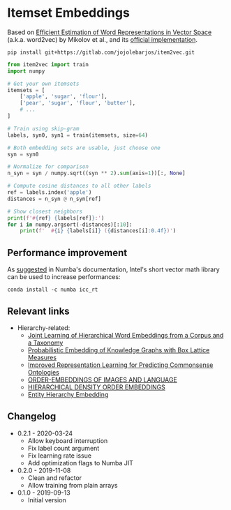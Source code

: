 
# Itemset Embeddings

Based on [Efficient Estimation of Word Representations in Vector Space](https://arxiv.org/abs/1301.3781) (a.k.a. word2vec) by Mikolov et al., and its [official implementation](https://github.com/tmikolov/word2vec).

```
pip install git+https://gitlab.com/jojolebarjos/item2vec.git
```

```python
from item2vec import train
import numpy

# Get your own itemsets
itemsets = [
    ['apple', 'sugar', 'flour'],
    ['pear', 'sugar', 'flour', 'butter'],
    # ...
]

# Train using skip-gram
labels, syn0, syn1 = train(itemsets, size=64)

# Both embedding sets are usable, just choose one
syn = syn0

# Normalize for comparison
n_syn = syn / numpy.sqrt((syn ** 2).sum(axis=1))[:, None]

# Compute cosine distances to all other labels
ref = labels.index('apple')
distances = n_syn @ n_syn[ref]

# Show closest neighbors
print(f'#{ref} {labels[ref]}:')
for i in numpy.argsort(-distances)[:10]:
    print(f'  #{i} {labels[i]} ({distances[i]:0.4f})')
```


## Performance improvement

As [suggested](https://numba.pydata.org/numba-doc/dev/user/performance-tips.html#intel-svml) in Numba's documentation, Intel's short vector math library can be used to increase performances:

```
conda install -c numba icc_rt
```


## Relevant links

 * Hierarchy-related:
    * [Joint Learning of Hierarchical Word Embeddings from a Corpus and a Taxonomy](https://openreview.net/forum?id=S1xf-W5paX)
    * [Probabilistic Embedding of Knowledge Graphs with Box Lattice Measures](https://arxiv.org/abs/1805.06627)
    * [Improved Representation Learning for Predicting Commonsense Ontologies](https://arxiv.org/pdf/1708.00549.pdf)
    * [ORDER-EMBEDDINGS OF IMAGES AND LANGUAGE](https://arxiv.org/pdf/1511.06361.pdf)
    * [HIERARCHICAL DENSITY ORDER EMBEDDINGS](https://arxiv.org/pdf/1804.09843.pdf)
    * [Entity Hierarchy Embedding](http://www.cs.cmu.edu/~poyaoh/data/acl15entity.pdf)


## Changelog

 * 0.2.1 - 2020-03-24
    * Allow keyboard interruption
    * Fix label count argument
    * Fix learning rate issue
    * Add optimization flags to Numba JIT
 * 0.2.0 - 2019-11-08
    * Clean and refactor
    * Allow training from plain arrays
 * 0.1.0 - 2019-09-13
    * Initial version
